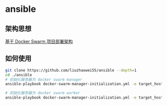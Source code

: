 # ansible

## 架构思想

[基于 Docker Swarm 项目部署架构](https://www.yuque.com/where/dib969/bg1cff)  

## 如何使用

```bash
git clone https://github.com/liuzhaowei55/ansible --depth=1  
cd ./ansible  
# 初始化服务器为 docker swarm manager  
ansible-playbook docker-swarm-manager-initialization.yml -e target_hosts=your_remote_server -e private_ip=your_server_private_ip  

# 初始化服务器为 docker swarm worker  
ansible-playbook docker-swarm-manager-initialization.yml -e target_hosts=your_remote_server  
```